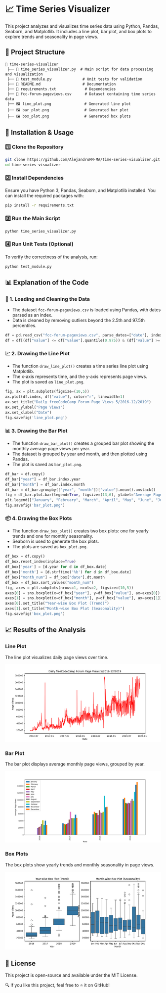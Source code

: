 # 📈 Time Series Visualizer

This project analyzes and visualizes time series data using Python, Pandas, Seaborn, and Matplotlib. It includes a line plot, bar plot, and box plots to explore trends and seasonality in page views.

## 📂 Project Structure

```
📂 time-series-visualizer
 ├── 📄 time_series_visualizer.py  # Main script for data processing and visualization
 ├── 📄 test_module.py              # Unit tests for validation
 ├── 📄 README.md                   # Documentation
 ├── 📄 requirements.txt             # Dependencies
 ├── 📄 fcc-forum-pageviews.csv      # Dataset containing time series data
 ├── 🖼️ line_plot.png               # Generated line plot
 ├── 🖼️ bar_plot.png                # Generated bar plot
 ├── 🖼️ box_plot.png                # Generated box plots
```

## 🚀 Installation & Usage

### 1️⃣ Clone the Repository

```sh
git clone https://github.com/AlejandroFM-MA/time-series-visualizer.git
cd time-series-visualizer
```

### 2️⃣ Install Dependencies

Ensure you have Python 3, Pandas, Seaborn, and Matplotlib installed. You can install the required packages with:

```sh
pip install -r requirements.txt
```

### 3️⃣ Run the Main Script

```sh
python time_series_visualizer.py
```

### 4️⃣ Run Unit Tests (Optional)

To verify the correctness of the analysis, run:

```sh
python test_module.py
```

## 📊 Explanation of the Code

### 📆 1. Loading and Cleaning the Data
- The dataset `fcc-forum-pageviews.csv` is loaded using Pandas, with dates parsed as an index.
- Data is cleaned by removing outliers beyond the 2.5th and 97.5th percentiles.

```python
df = pd.read_csv("fcc-forum-pageviews.csv", parse_dates=["date"], index_col="date")
df = df[(df["value"] <= df["value"].quantile(0.975)) & (df["value"] >= df["value"].quantile(0.025))]
```

### 📈 2. Drawing the Line Plot
- The function `draw_line_plot()` creates a time series line plot using Matplotlib.
- The x-axis represents time, and the y-axis represents page views.
- The plot is saved as `line_plot.png`.

```python
fig, ax = plt.subplots(figsize=(10,5))
ax.plot(df.index, df["value"], color="r", linewidth=1)
ax.set_title("Daily freeCodeCamp Forum Page Views 5/2016-12/2019")
ax.set_ylabel("Page Views")
ax.set_xlabel("Date")
fig.savefig('line_plot.png')
```

### 📊 3. Drawing the Bar Plot
- The function `draw_bar_plot()` creates a grouped bar plot showing the monthly average page views per year.
- The dataset is grouped by year and month, and then plotted using Pandas.
- The plot is saved as `bar_plot.png`.

```python
df_bar = df.copy()
df_bar["year"] = df_bar.index.year
df_bar["month"] = df_bar.index.month
df_bar = df_bar.groupby(["year", "month"])["value"].mean().unstack()
fig = df_bar.plot.bar(legend=True, figsize=(13,6), ylabel="Average Page Views", xlabel="Years").figure
plt.legend(["January", "February", "March", "April", "May", "June", "July", "August", "September", "October", "November", "December"])
fig.savefig('bar_plot.png')
```

### 📦 4. Drawing the Box Plots
- The function `draw_box_plot()` creates two box plots: one for yearly trends and one for monthly seasonality.
- Seaborn is used to generate the box plots.
- The plots are saved as `box_plot.png`.

```python
df_box = df.copy()
df_box.reset_index(inplace=True)
df_box['year'] = [d.year for d in df_box.date]
df_box['month'] = [d.strftime('%b') for d in df_box.date]
df_box["month_num"] = df_box["date"].dt.month
df_box = df_box.sort_values("month_num")
fig, axes = plt.subplots(nrows=1, ncols=2, figsize=(10,5))
axes[0] = sns.boxplot(x=df_box["year"], y=df_box["value"], ax=axes[0])
axes[1] = sns.boxplot(x=df_box["month"], y=df_box["value"], ax=axes[1])
axes[0].set_title("Year-wise Box Plot (Trend)")
axes[1].set_title("Month-wise Box Plot (Seasonality)")
fig.savefig('box_plot.png')
```

## 📈 Results of the Analysis

### Line Plot
The line plot visualizes daily page views over time.

![Line Plot](line_plot.png)

### Bar Plot
The bar plot displays average monthly page views, grouped by year.

![Bar Plot](bar_plot.png)

### Box Plots
The box plots show yearly trends and monthly seasonality in page views.

![Box Plot](box_plot.png)

## 📜 License
This project is open-source and available under the MIT License.

🔍 If you like this project, feel free to ⭐ it on GitHub!

